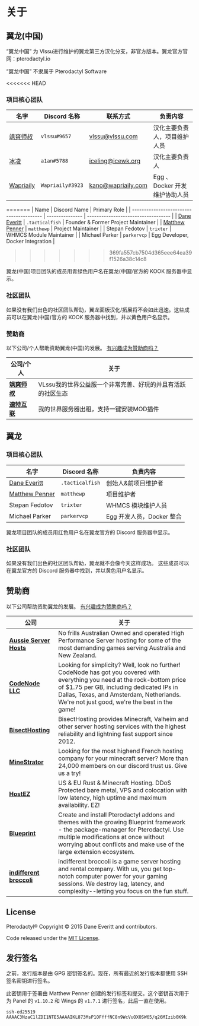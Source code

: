 # 关于
## 翼龙(中国)

“翼龙中国” 为 Vlssu进行维护的翼龙第三方汉化分支，非官方版本。翼龙官方官网：pterodactyl.io

“翼龙中国” 不隶属于 Pterodactyl Software

<<<<<<< HEAD
### 项目核心团队
| 名字 | Discord 名称 | 联系方式 | 负责内容 |
| ---- | ------------ | ------ | ---- |
| [飒爽师叔](https://vlssu.com/) | `vlssu#9657` | [vlssu@vlssu.com](mailto:vlssu@vlssu.com) | 汉化主要负责人，项目维护人员 |
| [冰凌](https://icewk.org/) | `a1an#5788` | [iceling@icewk.org](mailto:iceling@icewk.org) | 汉化主要负责人 |
| [Wapriaily](https://www.wapriaily.com/) | `Wapriaily#3923` | [kano@wapriaily.com](mailto:kano@wapriaily.com) | Egg 、Docker 开发维护协助人员 |
=======
| Name                                     | Discord Name    | Primary Role                        |
| ---------------------------------------- | --------------- | ----------------------------------- |
| [Dane Everitt](https://daneeveritt.com/) | `.tacticalfish` | Founder & Former Project Maintainer |
| [Matthew Penner](https://matthewp.io/)   | `matthewp`      | Project Maintainer                  |
| Stepan Fedotov                           | `trixter`       | WHMCS Module Maintainer             |
| Michael Parker                           | `parkervcp`     | Egg Developer, Docker Integration   |
>>>>>>> 369fa557cb7504d365eee64ea39f1526a38c14c8

翼龙(中国)项目团队的成员用青绿色用户名在翼龙(中国)官方的 KOOK 服务器中显示。

### 社区团队
如果没有我们出色的社区团队帮助，翼龙面板汉化/拓展将不会如此迅速。这些成员可以在翼龙(中国)官方的 KOOK 服务器中找到，并以黄色用户名显示。

### 赞助商
以下公司/个人帮助资助翼龙(中国)的发展。 [有兴趣成为赞助商吗？](https://afdian.net/@vlssu)

| 公司/个人 | 关于 |
| ------- | ----- |
| [**飒爽师叔**](https://vlssu.cn) | VLssu我的世界公益服一个非常完善、好玩的并且有活跃的社区生态 |
| [**速特互联**](https://www.suteidc.com) | 我的世界服务器出租，支持一键安装MOD插件 |

## 翼龙
### 项目核心团队
| 名字 | Discord 名称 | 负责内容 |
| ---- | ------------ | ---- |
| [Dane Everitt](https://daneeveritt.com/)      | `.tacticalfish` | 创始人&前项目维护者 |
| [Matthew Penner](https://matthewp.io/)        | `matthewp`      | 项目维护者                  |
| Stepan Fedotov                                | `trixter`       | WHMCS 模块维护人员             |
| Michael Parker                                | `parkervcp`     | Egg 开发人员，Docker 整合   |

翼龙项目团队的成员用红色用户名在翼龙官方的 Discord 服务器中显示。

### 社区团队
如果没有我们出色的社区团队帮助，翼龙就不会像今天这样成功。 这些成员可以在翼龙官方的 Discord 服务器中找到，并以黄色用户名显示。

## 赞助商

以下公司帮助资助翼龙的发展。 [有兴趣成为赞助商吗？](https://github.com/sponsors/DaneEveritt)

| 公司                                                   | 关于                                                                                                                                                                                                                           |
|-----------------------------------------------------------|-------------------------------------------------------------------------------------------------------------------------------------------------------------------------------------------------------|
| [**Aussie Server Hosts**](https://aussieserverhosts.com/)    | No frills Australian Owned and operated High Performance Server hosting for some of the most demanding games serving Australia and New Zealand.                                                                                                                       |
| [**CodeNode LLC**](https://codenode.gg/)                     | Looking for simplicity? Well, look no further! CodeNode has got you covered with everything you need at the rock-bottom price of $1.75 per GB, including dedicated IPs in Dallas, Texas, and Amsterdam, Netherlands. We're not just good, we're the best in the game! |
| [**BisectHosting**](https://www.bisecthosting.com/)          | BisectHosting provides Minecraft, Valheim and other server hosting services with the highest reliability and lightning fast support since 2012.                                                                                                                       |
| [**MineStrator**](https://minestrator.com/)                  | Looking for the most highend French hosting company for your minecraft server? More than 24,000 members on our discord trust us. Give us a try!                                                                                                                       |
| [**HostEZ**](https://hostez.io)                              | US & EU Rust & Minecraft Hosting. DDoS Protected bare metal, VPS and colocation with low latency, high uptime and maximum availability. EZ!                                                                                                                           |
| [**Blueprint**](https://blueprint.zip/?pterodactyl=true)     | Create and install Pterodactyl addons and themes with the growing Blueprint framework - the package-manager for Pterodactyl. Use multiple modifications at once without worrying about conflicts and make use of the large extension ecosystem.                       |
| [**indifferent broccoli**](https://indifferentbroccoli.com/) | indifferent broccoli is a game server hosting and rental company. With us, you get top-notch computer power for your gaming sessions. We destroy lag, latency, and complexity--letting you focus on the fun stuff.                                                    |

## License

Pterodactyl® Copyright © 2015 Dane Everitt and contributors.

Code released under the [MIT License](https://github.com/pterodactyl/panel/blob/1.0-develop/LICENSE.md).

## 发行签名

之前，发行版本是由 GPG 密钥签名的。现在，所有最近的发行版本都使用 SSH 签名密钥进行签名。

此密钥用于签署由 Matthew Penner 创建的发行标签和提交。这个密钥首次用于为 Panel 的 `v1.10.2` 和 Wings 的 `v1.7.1` 进行签名，此后一直在使用。

```text
ssh-ed25519 AAAAC3NzaC1lZDI1NTE5AAAAIKL873MsP1OFfffNC8n9WcVuOXOSW65/q26MIzib0K9k
```
